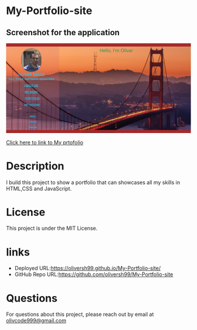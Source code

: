 # My-Portfolio-site

## Screenshot for the application

![Screenshot](pictures/Screenshot.png)

[Click here to link to My prtofolio](https://oliversh99.github.io/My-Portfolio-site/)

# Description
I build this project to show a portfolio that can  showcases all my skills in HTML,CSS and JavaScript.


# License
This project is under the MIT License.

# links
- Deployed URL:https://oliversh99.github.io/My-Portfolio-site/
- GitHub Repo URL:https://github.com/oliversh99/My-Portfolio-site

# Questions
For questions about this project, please reach out by email at olivcode999@gmail.com
